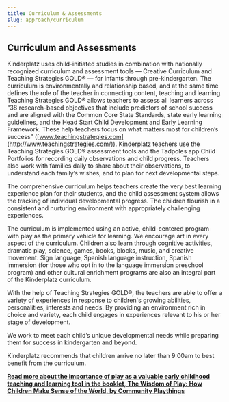 ```yaml
---
title: Curriculum & Assessments
slug: approach/curriculum
---
```

## Curriculum and Assessments

Kinderplatz uses child-initiated studies in combination with nationally recognized curriculum and assessment tools — Creative Curriculum and Teaching Strategies GOLD® — for infants through pre-kindergarten. The curriculum is environmentally and relationship based, and at the same time defines the role of the teacher in connecting content, teaching and learning. Teaching Strategies GOLD® allows teachers to assess all learners across “38 research-based objectives that include predictors of school success and are aligned with the Common Core State Standards, state early learning guidelines, and the Head Start Child Development and Early Learning Framework. These help teachers focus on what matters most for children’s success” ([www.teachingstrategies.com](http://www.teachingstrategies.com/)). Kinderplatz teachers use the Teaching Strategies GOLD® assessment tools and the Tadpoles app Child Portfolios for recording daily observations and child progress. Teachers also work with families daily to share about their observations, to understand each family’s wishes, and to plan for next developmental steps.

The comprehensive curriculum helps teachers create the very best learning experience plan for their students, and the child assessment system allows the tracking of individual developmental progress. The children flourish in a consistent and nurturing environment with appropriately challenging experiences.

The curriculum is implemented using an active, child-centered program with play as the primary vehicle for learning. We encourage art in every aspect of the curriculum. Children also learn through cognitive activities, dramatic play, science, games, books, blocks, music, and creative movement. Sign language, Spanish language instruction, Spanish immersion (for those who opt in to the language immersion preschool program) and other cultural enrichment programs are also an integral part of the Kinderplatz curriculum.

With the help of Teaching Strategies GOLD®, the teachers are able to offer a variety of experiences in response to children's growing abilities, personalities, interests and needs. By providing an environment rich in choice and variety, each child engages in experiences relevant to his or her stage of development.

We work to meet each child’s unique developmental needs while preparing them for success in kindergarten and beyond.

Kinderplatz recommends that children arrive no later than 9:00am to best benefit from the curriculum.

**[Read more about the importance of play as a valuable early childhood teaching and learning tool in the booklet, The Wisdom of Play: How Children Make Sense of the World, by Community Playthings](https://www.communityplaythings.com/resources/literature/wisdom-of-play)**